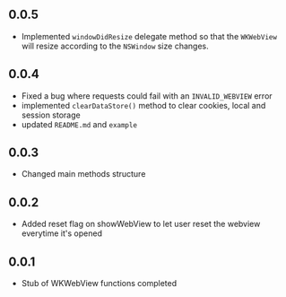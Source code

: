 ## 0.0.5
* Implemented ```windowDidResize``` delegate method so that the ```WKWebView``` will resize according to the ```NSWindow``` size changes.
## 0.0.4
* Fixed a bug where requests could fail with an ```INVALID_WEBVIEW``` error
* implemented ```clearDataStore()``` method to clear cookies, local and session storage
* updated ```README.md``` and ```example```

## 0.0.3

* Changed main methods structure

## 0.0.2

* Added reset flag on showWebView to let user reset the webview everytime it's opened 

## 0.0.1

* Stub of WKWebView functions completed
